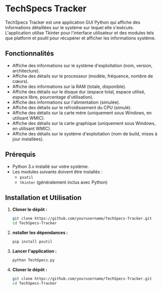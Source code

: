 # TechSpecs Tracker

TechSpecs Tracker est une application GUI Python qui affiche des informations détaillées sur le système sur lequel elle s'exécute. L'application utilise Tkinter pour l'interface utilisateur et des modules tels que platform et psutil pour récupérer et afficher les informations système.

## Fonctionnalités

- Affiche des informations sur le système d'exploitation (nom, version, architecture).
- Affiche des détails sur le processeur (modèle, fréquence, nombre de cœurs).
- Affiche des informations sur la RAM (totale, disponible).
- Affiche des détails sur le disque dur (espace total, espace utilisé, espace libre, pourcentage d'utilisation).
- Affiche des informations sur l'alimentation (simulée).
- Affiche des détails sur le refroidissement du CPU (simulé).
- Affiche des détails sur la carte mère (uniquement sous Windows, en utilisant WMIC).
- Affiche des détails sur la carte graphique (uniquement sous Windows, en utilisant WMIC).
- Affiche des détails sur le système d'exploitation (nom de build, mises à jour installées).

## Prérequis

- Python 3.x installé sur votre système.
- Les modules suivants doivent être installés :
  - `psutil`
  - `tkinter` (généralement inclus avec Python)

## Installation et Utilisation

1. **Cloner le dépôt :**
   ```bash
   git clone https://github.com/yourusername/TechSpecs-Tracker.git
   cd TechSpecs-Tracker

1. **nstaller les dépendances :**
   ```bash
   pip install psutil


1. **Lancer l'application :**
   ```bash
   python TechSpecs.py


1. **Cloner le dépôt :**
   ```bash
   git clone https://github.com/yourusername/TechSpecs-Tracker.git
   cd TechSpecs-Tracker
